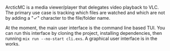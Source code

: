 ArcticMC is a media viewer/player that delegates video playback to VLC. The
primary use case is tracking which files are watched and which are not by
adding a "✓" character to the file/folder name.

At the moment, the main user interface is the command line based TUI. You can
run this interface by cloning the project, installing dependencies, then
running `mix run --no-start cli.exs`. A graphical user interface is in the
works.
